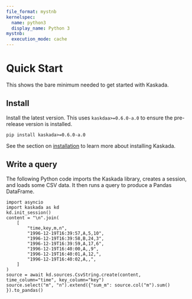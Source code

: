 ```yaml
---
file_format: mystnb
kernelspec:
  name: python3
  display_name: Python 3
mystnb:
  execution_mode: cache
---
```


# Quick Start

This shows the bare minimum needed to get started with Kaskada.

## Install

Install the latest version.
This uses `kaskdaa>=0.6.0-a.0` to ensure the pre-release version is installed.

```
pip install kaskada>=0.6.0-a.0
```

See the section on [installation](./installation.md) to learn more about installing Kaskada.

## Write a query

The following Python code imports the Kaskada library, creates a session, and loads some CSV data.
It then runs a query to produce a Pandas DataFrame.

```{code-cell}
import asyncio
import kaskada as kd
kd.init_session()
content = "\n".join(
    [
        "time,key,m,n",
        "1996-12-19T16:39:57,A,5,10",
        "1996-12-19T16:39:58,B,24,3",
        "1996-12-19T16:39:59,A,17,6",
        "1996-12-19T16:40:00,A,,9",
        "1996-12-19T16:40:01,A,12,",
        "1996-12-19T16:40:02,A,,",
    ]
)
source = await kd.sources.CsvString.create(content, time_column="time", key_column="key")
source.select("m", "n").extend({"sum_m": source.col("m").sum() }).to_pandas()
```
